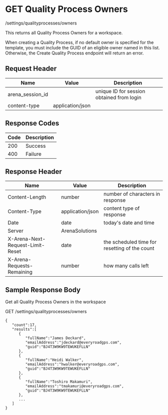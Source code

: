 # GET Quality Process Owners


/settings/qualityprocesses/owners

This returns all Quality Process Owners for a workspace.

When creating a Quality Process, if no default owner is specified for the template, you must include the GUID of an eligible owner named in this list. Otherwise, the Create Quality Process endpoint will return an error.

## Request Header

| Name | Value | Description |
|  --- |  --- |  --- | 
| arena_session_id |   | unique ID for session obtained from login |
| content\-type | application/json |   |

## Response Codes

| Code | Description |
|  --- |  --- | 
| 200 | Success |
| 400 | Failure |

## Response Header

| Name | Value | Description |
|  --- |  --- |  --- | 
| Content\-Length | number | number of characters in response |
| Content\-Type | application/json | content type of response |
| Date | date | today's date and time |
| Server | ArenaSolutions |   |
| X\-Arena\-Next\-Request\-Limit\-Reset  | date | the scheduled time for resetting of the count |
| X\-Arena\-Requests\-Remaining  | number | how many calls left |

## Sample Response Body
Get all Quality Process Owners in the workspace



GET /settings/qualityprocesses/owners

```
{  
   "count":17,
   "results":[  
      {  
         "fullName":"James Deckard",
         "emailAddress":"jdeckard@everyroadgps.com",
         "guid":"BJ4T3W9KW9TEWUKEFLLN"
      },
      {  
         "fullName":"Heidi Walker",
         "emailAddress":"hwalker@everyroadgps.com",
         "guid":"BJ4T3W9KW9TEWUKEFLLN"
      },
      {  
         "fullName":"Toshiro Makamuri",
         "emailAddress":"tmakamuri@everyroadgps.com",
         "guid":"BJ4T3W9KW9TEWUKEFLLN"
      },
      ...
   ]
}
```
